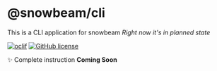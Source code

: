 # @snowbeam/cli

This is a CLI application for snowbeam *Right now it's in planned state*

[![oclif](https://img.shields.io/badge/cli-oclif-brightgreen.svg)](https://oclif.io)
[![GitHub license](https://img.shields.io/github/license/oclif/hello-world)](https://github.com/snowbeam/cli/blob/main/LICENSE)

✨ Complete instruction **Coming Soon**
